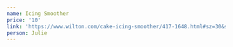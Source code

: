 ```yaml
---
name: Icing Smoother
price: '10'
link: 'https://www.wilton.com/cake-icing-smoother/417-1648.html#sz=30&start=8'
person: Julie
---
```


